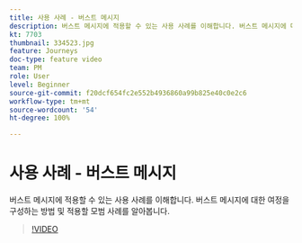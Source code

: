 ```yaml
---
title: 사용 사례 - 버스트 메시지
description: 버스트 메시지에 적용할 수 있는 사용 사례를 이해합니다. 버스트 메시지에 대한 여정을 구성하는 방법 및 적용할 모범 사례를 알아봅니다.
kt: 7703
thumbnail: 334523.jpg
feature: Journeys
doc-type: feature video
team: PM
role: User
level: Beginner
source-git-commit: f20dcf654fc2e552b4936860a99b825e40c0e2c6
workflow-type: tm+mt
source-wordcount: '54'
ht-degree: 100%

---
```


# 사용 사례 - 버스트 메시지

버스트 메시지에 적용할 수 있는 사용 사례를 이해합니다. 버스트 메시지에 대한 여정을 구성하는 방법 및 적용할 모범 사례를 알아봅니다.

>[!VIDEO](https://video.tv.adobe.com/v/334523?quality=12)
